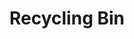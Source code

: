 ---
pid: PT135
title: Recycling Bin
location_transcription: Franklin Square
zipcode: 
outside_phl: 
neighborhood: 
age: 
age_range: 
instagram: 
image_file_name: PT_135.jpg
proposal_transcription: |-
  -Trash in cities across America
  -Trash in our 100 ft Earth's orbit
  #Keep Gaia Clean
topic: Sanitation
topic_summary: '0'
type: Other No Form
keywords_other: 
credit: Kevin Vayper
image_labels: 
twitter: 
facebook: 
permalink: "/monuments/pt135/"
layout: item-page
---